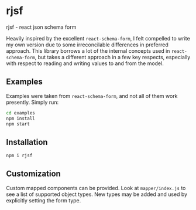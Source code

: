 # rjsf
rjsf - react json schema form

Heavily inspired by the excellent `react-schema-form`, I felt compelled to write
my own version due to some irreconcilable differences in preferred approach.
This library borrows a lot of the internal concepts used in `react-schema-form`,
but takes a different approach in a few key respects, especially with respect to
reading and writing values to and from the model.

## Examples

Examples were taken from `react-schema-form`, and not all of them work
presently. Simply run:

```bash
cd examples
npm install
npm start
```

## Installation

```bash
npm i rjsf
```

## Customization
Custom mapped components can be provided. Look at `mapper/index.js` to see a
list of supported object types. New types may be added and used by explicitly
setting the form type.

